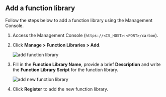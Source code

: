 
## Add a function library

Follow the steps below to add a function library using the Management Console.

1. Access the Management Console (`https://<IS_HOST>:<PORT>/carbon`).

2. Click **Manage > Function Libraries >  Add**.
   
    ![add function library](../../../assets/img/guides/add-function-library.png)
   
3. Fill in the **Function Library Name**, provide a brief **Description** and write the **Function Library Script** for the function library.

    ![add new function library](../../../assets/img/guides/add-new-function-library.png)

4. Click **Register** to add the new function library.